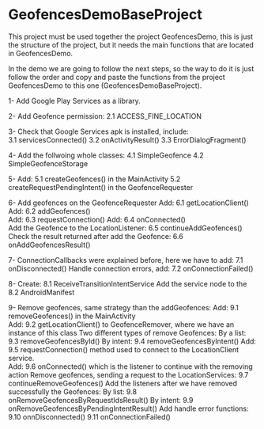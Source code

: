 GeofencesDemoBaseProject
========================

This project must be used together the project GeofencesDemo, this is just the structure of the project, but it needs the main functions that are located in GeofencesDemo.

In the demo we are going to follow the next steps, so the way to do it is just follow the order and copy and paste the functions from the project GeofencesDemo to this one (GeofencesDemoBaseProject).

1- Add Google Play Services as a library.

2- Add Geofence permission:
	2.1 ACCESS_FINE_LOCATION

3- Check that Google Services apk is installed, include:	 
	 3.1 servicesConnected() 
	 3.2 onActivityResult()
	 3.3 ErrorDialogFragment()

4- Add the follwoing whole classes:
	4.1 SimpleGeofence
	4.2 SimpleGeofenceStorage

5- Add: 
	5.1 createGeofences() in the MainActivity 
	5.2 createRequestPendingIntent() in the GeofenceRequester

6- Add geofences on the GeofenceRequester
Add:
	6.1 getLocationClient()
Add:
	6.2 addGeofences()	
Add: 
	6.3 requestConnection()
Add:
	6.4 onConnected()	
Add the Geofence to the LocationListener:
	6.5 continueAddGeofences()
Check the result returned after add the Geofence:
	6.6 onAddGeofencesResult()

7- ConnectionCallbacks were explained before, here we have to add:
	7.1 onDisconnected()
Handle connection errors, add:
	7.2 onConnectionFailed()

8- Create:
	8.1 ReceiveTransitionIntentService
Add the service node to the 
	8.2 AndroidManifest

9- Remove geofences, same strategy than the addGeofences:
Add:
	9.1 removeGeofences() in the MainActivity	
Add:
	9.2 getLocationClient() to GeofenceRemover, where we have an instance of this class
Two different types of remove Geofences:
	By a list:
		9.3 removeGeofencesById()
	By intent:
		9.4 removeGeofencesByIntent()
Add: 
	9.5 requestConnection() method used to connect to the LocationClient service.		
Add:
	9.6 onConnected() which is the listener to continue with the removing action
Remove geofences, sending a request to the LocationServices:
	9.7 continueRemoveGeofences()
Add the listeners after we have removed successfully the Geofences:
	By list:
		9.8 onRemoveGeofencesByRequestIdsResult()
	By intent:
		9.9 onRemoveGeofencesByPendingIntentResult()
Add handle error functions:
	9.10 onnDisconnected()
	9.11 onConnectionFailed()		

